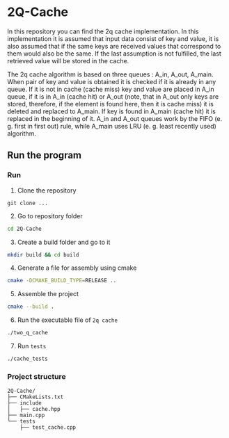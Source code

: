 # 2Q-Cache

In this repository you can find the 2q cache implementation. In this implementation it is assumed that input data consist of key and value, it is also assumed that if the same keys are received values that correspond to them would also be the same. If the last assumption is not fulfilled, the last retrieved value will be stored in the cache.

The 2q cache algorithm is based on three queues : A_in, A_out, A_main. When pair of key and value is obtained it is checked if it is already in any queue. If it is not in cache (cache miss) key and value are placed in A_in queue, if it is in A_in (cache hit) or A_out (note, that in A_out only keys are stored, therefore, if the element is found here, then it is cache miss) it is deleted and replaced to A_main. If key is found in A_main (cache hit) it is replaced in the beginning of it. A_in and A_out queues work by the FIFO (e. g. first in first out) rule, while A_main uses LRU (e. g. least recently used) algorithm. 

## Run the program
### Run
1) Clone the repository
```shell
git clone ...
```
2) Go to repository folder
```bash
cd 2Q-Cache
```
3) Create a build folder and go to it
```bash
mkdir build && cd build
```
4) Generate a file for assembly using cmake
```bash
cmake -DCMAKE_BUILD_TYPE=RELEASE ..
```
5) Assemble the project
```bash
cmake --build .
```
6) Run the executable file of `2q cache`
```bash
./two_q_cache
```
7) Run `tests`
```bash
./cache_tests
```
### Project structure
```tree
2Q-Cache/
├── CMakeLists.txt
├── include
│   ├── cache.hpp 
├── main.cpp
└── tests
    ├── test_cache.cpp
```